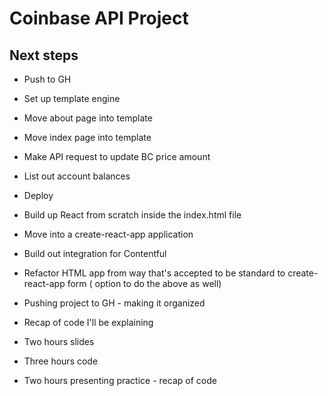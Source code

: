 # Coinbase API Project

## Next steps 
* Push to GH
* Set up template engine
* Move about page into template
* Move index page into template
* Make API request to update BC price amount
* List out account balances
* Deploy 
* Build up React from scratch inside the index.html file 
* Move into a create-react-app application

* Build out integration for Contentful
* Refactor HTML app from way that's accepted to be standard to create-react-app form ( option to do the above as well)

* Pushing project to GH - making it organized
* Recap of code I'll be explaining 

* Two hours slides
* Three hours code
* Two hours presenting practice - recap of code






